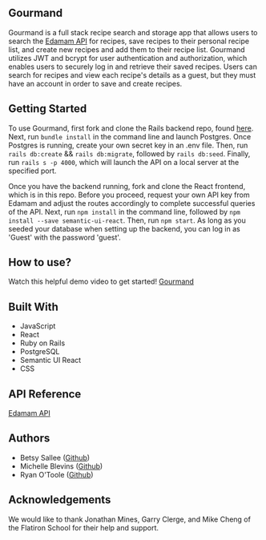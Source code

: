## Gourmand

Gourmand is a full stack recipe search and storage app that allows users to search the [Edamam API](https://developer.edamam.com/edamam-recipe-api) for recipes, save recipes to their personal recipe list, and create new recipes and add them to their recipe list. Gourmand utilizes JWT and bcrypt for user authentication and authorization, which enables users to securely log in and retrieve their saved recipes. Users can search for recipes and view each recipe's details as a guest, but they must have an account in order to save and create recipes.

## Getting Started

To use Gourmand, first fork and clone the Rails backend repo, found [here](https://github.com/blevm/recipe-finder-backend). Next, run `bundle install` in the command line and launch Postgres. Once Postgres is running, create your own secret key in an .env file. Then, run `rails db:create` && `rails db:migrate`, followed by `rails db:seed`. Finally, run `rails s -p 4000`, which will launch the API on a local server at the specified port.

Once you have the backend running, fork and clone the React frontend, which is in this repo. Before you proceed, request your own API key from Edamam and adjust the routes accordingly to complete successful queries of the API. Next, run `npm install` in the command line, followed by `npm install --save semantic-ui-react`. Then, run `npm start`. As long as you seeded your database when setting up the backend, you can log in as 'Guest' with the password 'guest'.

## How to use?
Watch this helpful demo video to get started!
[Gourmand](https://www.youtube.com/watch?v=JPhX_7idf-Q&t=6s)

## Built With
- JavaScript
- React
- Ruby on Rails
- PostgreSQL
- Semantic UI React
- CSS

## API Reference

[Edamam API](https://developer.edamam.com/)

## Authors
- Betsy Sallee ([Github](https://github.com/ensallee))
- Michelle Blevins ([Github](https://github.com/blevm/recipe-finder-backend))
- Ryan O'Toole ([Github](https://github.com/exclusiveoranges))

## Acknowledgements
We would like to thank Jonathan Mines, Garry Clerge, and Mike Cheng of the Flatiron School for their help and support.
